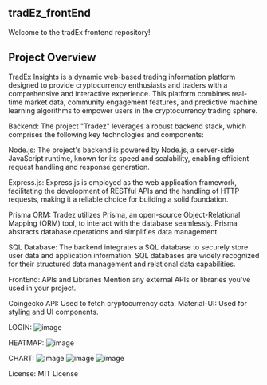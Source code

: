 ## tradEz_frontEnd
Welcome to the tradEx frontend repository!

## Project Overview
TradEx Insights is a dynamic web-based trading information platform designed to provide cryptocurrency enthusiasts and traders with a comprehensive and interactive experience. This platform combines real-time market data, community engagement features, and predictive machine learning algorithms to empower users in the cryptocurrency trading sphere.

Backend: 
The project "Tradez" leverages a robust backend stack, which comprises the following key technologies and components:

Node.js: The project's backend is powered by Node.js, a server-side JavaScript runtime, known for its speed and scalability, enabling efficient request handling and response generation.

Express.js: Express.js is employed as the web application framework, facilitating the development of RESTful APIs and the handling of HTTP requests, making it a reliable choice for building a solid foundation.

Prisma ORM: Tradez utilizes Prisma, an open-source Object-Relational Mapping (ORM) tool, to interact with the database seamlessly. Prisma abstracts database operations and simplifies data management.

SQL Database: The backend integrates a SQL database to securely store user data and application information. SQL databases are widely recognized for their structured data management and relational data capabilities.

FrontEnd: 
APIs and Libraries
Mention any external APIs or libraries you've used in your project.

Coingecko API: Used to fetch cryptocurrency data.
Material-UI: Used for styling and UI components.

LOGIN:
![image](https://github.com/ssy2306/tradEx_frontEnd/assets/77876285/f01b6246-0724-4ae0-a7ae-1d6257b2dcbc)


HEATMAP: 
![image](https://github.com/ssy2306/tradEx_frontEnd/assets/77876285/da9db3b2-452b-4682-b086-5e0318a45877)


CHART: 
![image](https://github.com/ssy2306/tradEx_frontEnd/assets/77876285/42aab95a-e8a7-477c-a811-0244fa89c680)
![image](https://github.com/ssy2306/tradEx_frontEnd/assets/77876285/be7450a7-1820-4883-80a8-1589dcbbd26e)
![image](https://github.com/ssy2306/tradEx_frontEnd/assets/77876285/c5672f74-67e1-4eb5-b777-5812bc5a8547)





License:
MIT License
